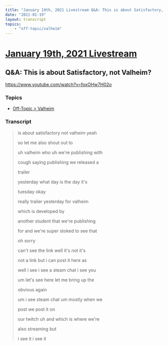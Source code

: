 ```yaml
---
title: "January 19th, 2021 Livestream Q&A: This is about Satisfactory, not Valheim?"
date: "2021-01-19"
layout: transcript
topics:
    - "off-topic/valheim"
---
```

# [January 19th, 2021 Livestream](../2021-01-19.md)
## Q&A: This is about Satisfactory, not Valheim?
https://www.youtube.com/watch?v=foxOHw7H02o

### Topics
* [Off-Topic > Valheim](../topics/off-topic/valheim.md)

### Transcript

> is about satisfactory not valheim yeah
> 
> so let me also shout out to
> 
> uh valheim who uh we're publishing with
> 
> cough saying publishing we released a
> 
> trailer
> 
> yesterday what day is the day it's
> 
> tuesday okay
> 
> really trailer yesterday for valheim
> 
> which is developed by
> 
> another student that we're publishing
> 
> for and we're super stoked to see that
> 
> oh sorry
> 
> can't see the link well it's not it's
> 
> not a link but i can post it here as
> 
> well i see i see a steam chat i see you
> 
> um let's see here let me bring up the
> 
> obvious again
> 
> um i see steam chat um mostly when we
> 
> post we post it on
> 
> our twitch uh and which is where we're
> 
> also streaming but
> 
> i see it i see it
> 
